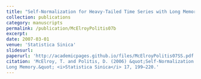 ```yaml
---
title: "Self-Normalization for Heavy-Tailed Time Series with Long Memory."
collection: publications
category: manuscripts
permalink: /publication/McElroyPolitis07b
excerpt: 
date: 2007-03-01
venue: 'Statistica Sinica'
slidesurl: 
paperurl: 'http://academicpages.github.io/files/McElroyPolitis07SS.pdf'
citation: 'McElroy, T. and Politis, D. (2006) &quot;Self-Normalization for Heavy-Tailed Time Series with
Long Memory.&quot; <i>Statistica Sinica</i> 17, 199–220.'
---
```

